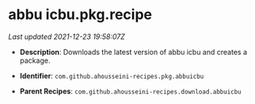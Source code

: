 # abbu icbu.pkg.recipe

_Last updated 2021-12-23 19:58:07Z_

- **Description**: Downloads the latest version of abbu icbu and creates a package.

- **Identifier**: `com.github.ahousseini-recipes.pkg.abbuicbu`

- **Parent Recipes**: `com.github.ahousseini-recipes.download.abbuicbu`